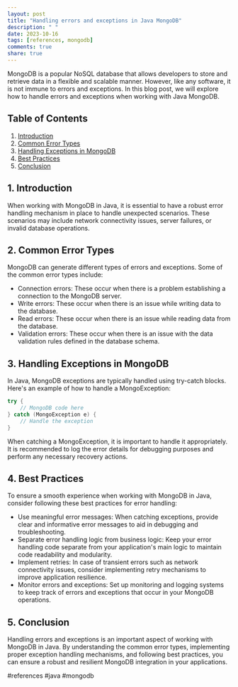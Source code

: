 ```yaml
---
layout: post
title: "Handling errors and exceptions in Java MongoDB"
description: " "
date: 2023-10-16
tags: [references, mongodb]
comments: true
share: true
---
```


MongoDB is a popular NoSQL database that allows developers to store and retrieve data in a flexible and scalable manner. However, like any software, it is not immune to errors and exceptions. In this blog post, we will explore how to handle errors and exceptions when working with Java MongoDB.

## Table of Contents

1. [Introduction](#introduction)
2. [Common Error Types](#common-error-types)
3. [Handling Exceptions in MongoDB](#handling-exceptions)
4. [Best Practices](#best-practices)
5. [Conclusion](#conclusion)

## 1. Introduction <a name="introduction"></a>

When working with MongoDB in Java, it is essential to have a robust error handling mechanism in place to handle unexpected scenarios. These scenarios may include network connectivity issues, server failures, or invalid database operations.

## 2. Common Error Types <a name="common-error-types"></a>

MongoDB can generate different types of errors and exceptions. Some of the common error types include:

- Connection errors: These occur when there is a problem establishing a connection to the MongoDB server.
- Write errors: These occur when there is an issue while writing data to the database.
- Read errors: These occur when there is an issue while reading data from the database.
- Validation errors: These occur when there is an issue with the data validation rules defined in the database schema.

## 3. Handling Exceptions in MongoDB <a name="handling-exceptions"></a>

In Java, MongoDB exceptions are typically handled using try-catch blocks. Here's an example of how to handle a MongoException:

```java
try {
    // MongoDB code here
} catch (MongoException e) {
    // Handle the exception
}
```

When catching a MongoException, it is important to handle it appropriately. It is recommended to log the error details for debugging purposes and perform any necessary recovery actions.

## 4. Best Practices <a name="best-practices"></a>

To ensure a smooth experience when working with MongoDB in Java, consider following these best practices for error handling:

- Use meaningful error messages: When catching exceptions, provide clear and informative error messages to aid in debugging and troubleshooting.
- Separate error handling logic from business logic: Keep your error handling code separate from your application's main logic to maintain code readability and modularity.
- Implement retries: In case of transient errors such as network connectivity issues, consider implementing retry mechanisms to improve application resilience.
- Monitor errors and exceptions: Set up monitoring and logging systems to keep track of errors and exceptions that occur in your MongoDB operations.

## 5. Conclusion <a name="conclusion"></a>

Handling errors and exceptions is an important aspect of working with MongoDB in Java. By understanding the common error types, implementing proper exception handling mechanisms, and following best practices, you can ensure a robust and resilient MongoDB integration in your applications.

#references #java #mongodb